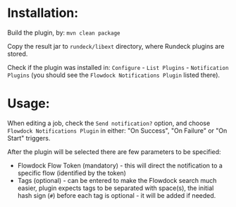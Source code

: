 Installation:
=============

Build the plugin, by: `mvn clean package`

Copy the result jar to `rundeck/libext` directory, where Rundeck plugins are stored.

Check if the plugin was installed in: `Configure` - `List Plugins` - `Notification Plugins` (you should see the `Flowdock Notifications Plugin` listed there).

Usage:
======

When editing a job, check the `Send notification?` option,
and choose `Flowdock Notifications Plugin` in either: "On Success", "On Failure" or "On Start" triggers.

After the plugin will be selected there are few parameters to be specified:

* Flowdock Flow Token (mandatory) - this will direct the notification to a specific flow (identified by the token)
* Tags (optional) - can be entered to make the Flowdock search much easier, plugin expects tags to be separated with space(s),
  the initial hash sign (`#`) before each tag is optional - it will be added if needed.

